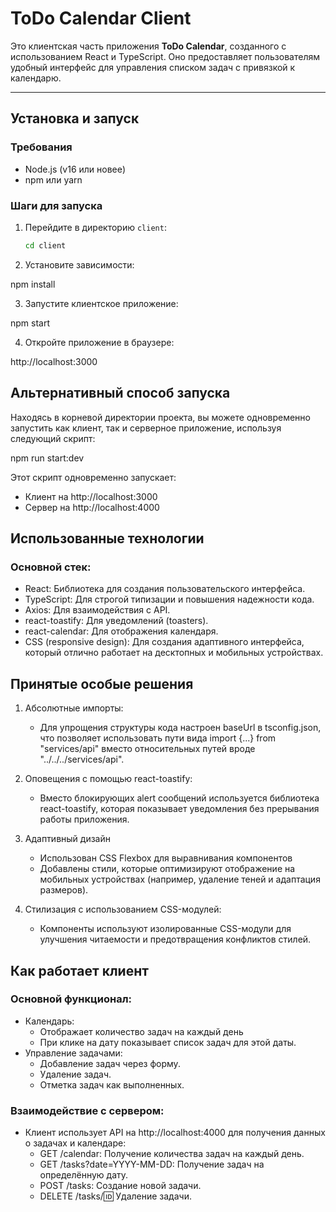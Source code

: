 # ToDo Calendar Client

Это клиентская часть приложения **ToDo Calendar**, созданного с использованием React и TypeScript. Оно предоставляет пользователям удобный интерфейс для управления списком задач с привязкой к календарю.

---

## Установка и запуск

### **Требования**

- Node.js (v16 или новее)
- npm или yarn

### **Шаги для запуска**

1. Перейдите в директорию `client`:
   ```bash
   cd client
   ```
2. Установите зависимости:

npm install

3. Запустите клиентское приложение:

npm start

4. Откройте приложение в браузере:

http://localhost:3000

## Альтернативный способ запуска

Находясь в корневой директории проекта, вы можете одновременно запустить как клиент, так и серверное приложение, используя следующий скрипт:

npm run start:dev

Этот скрипт одновременно запускает:

- Клиент на http://localhost:3000
- Сервер на http://localhost:4000

## Использованные технологии

### Основной стек:

- React: Библиотека для создания пользовательского интерфейса.
- TypeScript: Для строгой типизации и повышения надежности кода.
- Axios: Для взаимодействия с API.
- react-toastify: Для уведомлений (toasters).
- react-calendar: Для отображения календаря.
- CSS (responsive design): Для создания адаптивного интерфейса, который отлично работает на десктопных и мобильных устройствах.

## Принятые особые решения

1. Абсолютные импорты:

   - Для упрощения структуры кода настроен baseUrl в tsconfig.json, что позволяет использовать пути вида import {...} from "services/api" вместо относительных путей вроде "../../../services/api".

2. Оповещения с помощью react-toastify:

   - Вместо блокирующих alert сообщений используется библиотека react-toastify, которая показывает уведомления без прерывания работы приложения.

3. Адаптивный дизайн

   - Использован CSS Flexbox для выравнивания компонентов
   - Добавлены стили, которые оптимизируют отображение на мобильных устройствах (например, удаление теней и адаптация размеров).

4. Стилизация с использованием CSS-модулей:

   - Компоненты используют изолированные CSS-модули для улучшения читаемости и предотвращения конфликтов стилей.

## Как работает клиент

### Основной функционал:

- Календарь:
  - Отображает количество задач на каждый день
  - При клике на дату показывает список задач для этой даты.
- Управление задачами:
  - Добавление задач через форму.
  - Удаление задач.
  - Отметка задач как выполненных.

### Взаимодействие с сервером:

- Клиент использует API на http://localhost:4000 для получения данных о задачах и календаре:
  - GET /calendar: Получение количества задач на каждый день.
  - GET /tasks?date=YYYY-MM-DD: Получение задач на определённую дату.
  - POST /tasks: Создание новой задачи.
  - DELETE /tasks/:id: Удаление задачи.
